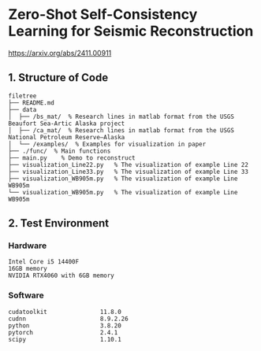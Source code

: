 # Zero-Shot Self-Consistency Learning for Seismic Reconstruction
https://arxiv.org/abs/2411.00911
## 1. Structure of Code

```
filetree 
├── README.md
├── data
│  ├── /bs_mat/  % Research lines in matlab format from the USGS Beaufort Sea-Artic Alaska project
│  ├── /ca_mat/  % Research lines in matlab format from the USGS National Petroleum Reserve–Alaska
│  └── /examples/  % Examples for visualization in paper
├── ./func/  % Main functions  
├── main.py    % Demo to reconstruct  
├── visualization_Line22.py   % The visualization of example Line 22
├── visualization_Line33.py   % The visualization of example Line 33
├── visualization_WB905m.py   % The visualization of example Line WB905m
└── visualization_WB905m.py   % The visualization of example Line WB905m
```

## 2. Test Environment
### Hardware
```
Intel Core i5 14400F
16GB memory
NVIDIA RTX4060 with 6GB memory
```
### Software
```
cudatoolkit               11.8.0 
cudnn                     8.9.2.26
python                    3.8.20 
pytorch                   2.4.1 
scipy                     1.10.1 
```
